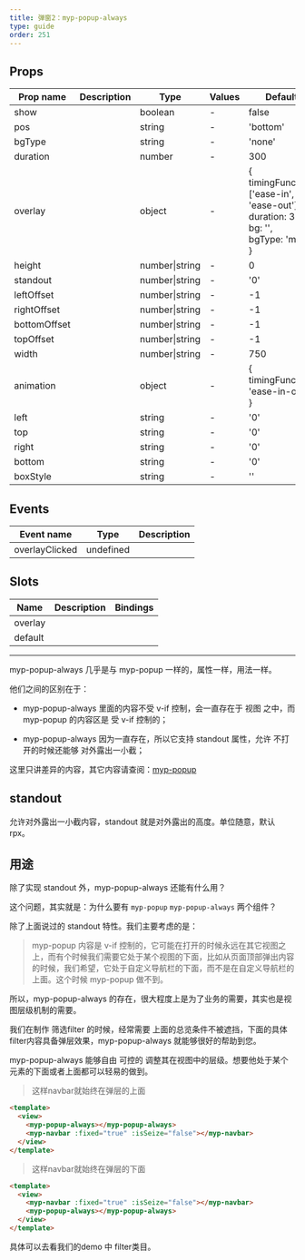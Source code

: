 ```yaml
---
title: 弹窗2：myp-popup-always
type: guide
order: 251
---
```


## Props

| Prop name    | Description | Type           | Values | Default                                                                                               |
| ------------ | ----------- | -------------- | ------ | ----------------------------------------------------------------------------------------------------- |
| show         |             | boolean        | -      | false                                                                                                 |
| pos          |             | string         | -      | 'bottom'                                                                                              |
| bgType       |             | string         | -      | 'none'                                                                                                |
| duration     |             | number         | -      | 300                                                                                                   |
| overlay      |             | object         | -      | {<br> timingFunction: ['ease-in', 'ease-out'],<br> duration: 300,<br> bg: '',<br> bgType: 'mask'<br>} |
| height       |             | number\|string | -      | 0                                                                                                     |
| standout     |             | number\|string | -      | '0'                                                                                                   |
| leftOffset   |             | number\|string | -      | -1                                                                                                    |
| rightOffset  |             | number\|string | -      | -1                                                                                                    |
| bottomOffset |             | number\|string | -      | -1                                                                                                    |
| topOffset    |             | number\|string | -      | -1                                                                                                    |
| width        |             | number\|string | -      | 750                                                                                                   |
| animation    |             | object         | -      | {<br> timingFunction: 'ease-in-out'<br>}                                                              |
| left         |             | string         | -      | '0'                                                                                                   |
| top          |             | string         | -      | '0'                                                                                                   |
| right        |             | string         | -      | '0'                                                                                                   |
| bottom       |             | string         | -      | '0'                                                                                                   |
| boxStyle     |             | string         | -      | ''                                                                                                    |

## Events

| Event name     | Type      | Description |
| -------------- | --------- | ----------- |
| overlayClicked | undefined |

## Slots

| Name    | Description | Bindings |
| ------- | ----------- | -------- |
| overlay |             |          |
| default |             |          |

---

myp-popup-always 几乎是与 myp-popup 一样的，属性一样，用法一样。

他们之间的区别在于：

- myp-popup-always 里面的内容不受 v-if 控制，会一直存在于 视图 之中，而 myp-popup 的内容区是 受 v-if 控制的；

- myp-popup-always 因为一直存在，所以它支持 standout 属性，允许 不打开的时候还能够 对外露出一小截；

这里只讲差异的内容，其它内容请查阅：[myp-popup](/doc/guide/myp-popup.html)

## standout

允许对外露出一小截内容，standout 就是对外露出的高度。单位随意，默认 rpx。

## 用途

除了实现 standout 外，myp-popup-always 还能有什么用？

这个问题，其实就是：为什么要有 `myp-popup` `myp-popup-always` 两个组件？

除了上面说过的 standout 特性。我们主要考虑的是：

> myp-popup 内容是 v-if 控制的，它可能在打开的时候永远在其它视图之上，而有个时候我们需要它处于某个视图的下面，比如从页面顶部弹出内容的时候，我们希望，它处于自定义导航栏的下面，而不是在自定义导航栏的上面。这个时候 myp-popup 做不到。

所以，myp-popup-always 的存在，很大程度上是为了业务的需要，其实也是视图层级机制的需要。

我们在制作 筛选filter 的时候，经常需要 上面的总览条件不被遮挡，下面的具体filter内容具备弹层效果，myp-popup-always 就能够很好的帮助到您。

myp-popup-always 能够自由 可控的 调整其在视图中的层级。想要他处于某个元素的下面或者上面都可以轻易的做到。

> 这样navbar就始终在弹层的上面

```html
<template>
  <view>
    <myp-popup-always></myp-popup-always>
    <myp-navbar :fixed="true" :isSeize="false"></myp-navbar>
  </view>
</template>
```

> 这样navbar就始终在弹层的下面

```html
<template>
  <view>
    <myp-navbar :fixed="true" :isSeize="false"></myp-navbar>
    <myp-popup-always></myp-popup-always>
  </view>
</template>
```

具体可以去看我们的demo 中 filter类目。
